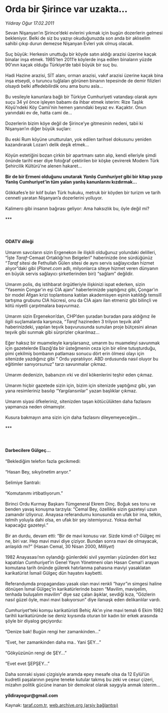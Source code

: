 # Orda bir Şirince var uzakta...

*Yıldıray Oğur 17.02.2011*

<div class="yazi"><p>Sevan Nişanyan’ın Şirince’deki evlerini yıkmak için bugün dozerlerin gelmesi bekleniyor. Belki de siz bu yazıyı okuduğunuzda son anda bir aklıselim sahibi çıkıp durun demezse Nişanyan Evleri yok olmuş olacak. <br/><br/>Suç büyük: Herkesin unuttuğu bir köyde satın aldığı arazisi üzerine kaçak binalar inşa etmek. 1985’ten 2011’e köylerde inşa edilen binaların yüzde 90’ının kaçak olduğu Türkiye’de tabii büyük bir suç bu. <br/><br/>Hadi Hazine arazisi, SİT alanı, orman arazisi, vakıf arazisi üzerine kaçak bina inşa etseydi, o turuncu tuğlaları görünen binanın tepesinde de demir filizleri olsaydı belki affedebilirdik onu ama bunu asla... <br/><br/>Bu vesileyle kanunlara bağlı bir Türkiye Cumhuriyeti vatandaşı olarak aynı suçu 34 yıl önce işleyen babamı da ihbar etmek isterim: Rize Taşlık Köyü’ndeki Köy Camii’nin hemen yanındaki beyaz ev. Kaçaktır. Onun yanındaki ev de, hatta cami de... <br/><br/>Dozerlerin bizim köye değil de Şirince’ye gitmesinin nedeni, tabii ki Nişanyan’ın diğer büyük suçları: <br/><br/>Bu eski Rum köyüne unutturulan, yok edilen tarihsel dokusunu yeniden kazandırarak Lozan’ı delik deşik etmek... <br/><br/>Köyün estetiğini bozan çirkin bir apartmanı satın alıp, kendi elleriyle şimdi önünde tarihî eser diye fotoğraf çektirilen bir köşke çevirerek Modern Türk Şehircilik Kültürü’ne alenen hakaret... <b><br/><br/>Bir de bir Ermeni olduğunu unutarak <i>Yanlış Cumhuriyet</i> gibi bir kitap yazıp Yanlış Cumhuriyet’in tüm yalan yanlış kanunlarını kızdırmak...</b> <br/><br/>Gökkafes’e bir kılıf bulan Türk hukuku, metruk bir köyden bir turizm ve tarih cenneti yaratan Nişanyan’a dozerlerini yolluyor. <br/><br/>Kalimero gibi insanın bağırası geliyor: Ama haksızlık bu, öyle değil mi? <br/><br/>***<br/> <b> </b> <b><br/><br/></b></p>
<h4>ODATV dileği </h4>
<p>Umarım savcıların sizin Ergenekon ile ilişkili olduğunuz yolundaki delilleri, “İşte <i>Taraf</i>-Cemaat Ortaklığı’nın Belgeleri” haberinizde öne sürdüğünüz “<i>Taraf</i> sitesi de Fethullah Gülen sitesi de aynı servis sağlayıcıdan hizmet alıyor”daki gibi (<i>Planet.com</i> adlı, milyonlarca siteye hizmet veren dünyanın en büyük servis sağlayıcı şirketlerinden biri) “sağlam” değildir. <br/><br/>Umarım polis, dış istihbarat örgütleriyle ilişkinizi ispat ederken, sizin “Yasemin Çongar’ın eşi CIA ajanı” haberlerinizde yaptığınız gibi, Çongar’ın bir model Afgan krizi toplantısına katılan akademisyen eşinin katıldığı temsilî tartışma grubunu CIA hücresi, onu da CIA ajanı ilan etmeniz gibi bilinçli ve kötü niyetli çarpıtmalara başvurmaz. <br/><br/>Umarım sizin Ergenekon’dan, CHP’den şuradan buradan para aldığınız ile ilgili suçlamalarda karşınıza, “<i>Taraf</i> hazineden 3 trilyon teşvik aldı” haberinizdeki, yapılan teşvik başvurusunda sunulan proje bütçesini alınan teşvik gibi sunmak gibi sürprizler çıkarılmaz... <br/><br/>Eğer haksız bir muameleyle karşılarsanız, umarım bu muameleyi savunmak için gazetelerde Elazığ’da bir üsteğmenin ceza için bir eline tutuşturduğu, pimi çekilmiş bombanın patlaması sonucu dört erin ölmesi olayı için sitenizde yazdığınız gibi “ Ordu yıpratılıyor. ABD ordusunda nasıl oluyor bu eğitimler sanıyorsunuz” tarzı savunmalar çıkmaz. <br/><br/>Umarım dedenizin, babanızın ırki ve dinî kökenlerini teşhir eden çıkmaz. <br/><br/>Umarım hiçbir gazetede sizin için, bizim için sitenizde yaptığınız gibi, yan yana resimleriniz basılıp “Yargılansınlar” yazan başlıklar çıkmaz. <br/><br/>Umarım siyasi öfkeleriniz, sitenizden taşan kötücülükten daha fazlasını yapmanıza neden olmamıştır. <br/><br/>Kusura bakmayın ama sizin için daha fazlasını dileyemeyeceğim... <br/><br/>*** <br/>  <b><br/><br/></b></p>
<h4>Darbecilere Gülgeç... </h4>
<p>“Beklediğim telefon fazla gecikmedi: <br/><br/>“Hasan Bey, sıkıyönetim arıyor.” <br/><br/>Selimiye Santralı: <br/><br/>“Komutanımı irtibatlıyorum.” <br/><br/>Birinci Ordu Kurmay Başkanı Tümgeneral Ekrem Dinç. Boğuk ses tonu ve benden yavaş konuşma tarzıyla: “Cemal Bey, özellikle sizin gazeteyi uzun zamandır izliyoruz. Anayasa referandumu konusunda en ufak bir ima, telkin, telmih yoluyla dahi olsa, en ufak bir şey istemiyoruz. Yoksa derhal kapacağız gazeteyi.” <br/><br/>Bir an durdu, devam etti: “Bir de mavi konusu var. Sizde kimdi o? Gülgeç mi ne, biri var. Hep mavi mavi diye çiziyor. Bundan sonra mavi de olmayacak, anlaşıldı mı?” (Hasan Cemal, 30 Nisan 2000, <i>Milliyet</i>) <br/><br/>1982 Anayasası’nın oylandığı günlerdeki sivil yayımları yüzünden dört kez kapatılan <i>Cumhuriyet</i>’in Genel Yayın Yönetmeni olan Hasan Cemal’i arayan komutana tarih önünde gülerek hatırlanma pahasına maviyi yasaklatan karikatürist İsmail Gülgeç dün hayatını kaybetti. <br/><br/>Referandumda propagandası yasak olan mavi renkli “hayır”ın simgesi haline dönüşen İsmal Gülgeç’in karikatürlerinde bazen “Mavilim, mavişelim, tenhada buluşalım mavilim” diye saz çalan âşıklar, sevdiği kıza, “Gözlerin nasıl güzel öyle, mavi mavi bakıyorsun” diye ilanıaşk eden delikanlılar vardı. <i><br/><br/>Cumhuriyet</i>’teki komşu karikatüristi Behiç Ak’ın yine mavi temalı 6 Ekim 1982 tarihli karikatüründe ise deniz kıyısında oturan bir kadın bir erkek arasında şöyle bir diyalog geçiyordu: <br/><br/>“Denize bak! Bugün rengi her zamankinden...” <br/><br/>“Evet, her zamankinden daha ma.. Yani ŞEY...” <br/><br/>“Gökyüzünün rengi de ŞEY...” <br/><br/>“Evet evet ŞEPŞEY...” <br/><br/>Daha sonraki siyasi çizgisiyle aramda epey mesafe olsa da 12 Eylül’ün kudretli paşalarının peşine teneke kutular takmış bu zeki ve cesur çizeri, mizahın politik gücüne inanan bir demokrat olarak saygıyla anmak isterim... <b><br/><br/>yildirayogur@gmail.com</b></p>
</div>

Kaynak: [taraf.com.tr](http://www.taraf.com.tr/yildiray-ogur/makale-orda-bir-sirince-var-uzakta.htm), [web.archive.org (arşiv bağlantısı)](http://web.archive.org/web/20130709173046/http://www.taraf.com.tr/yildiray-ogur/makale-orda-bir-sirince-var-uzakta.htm)
